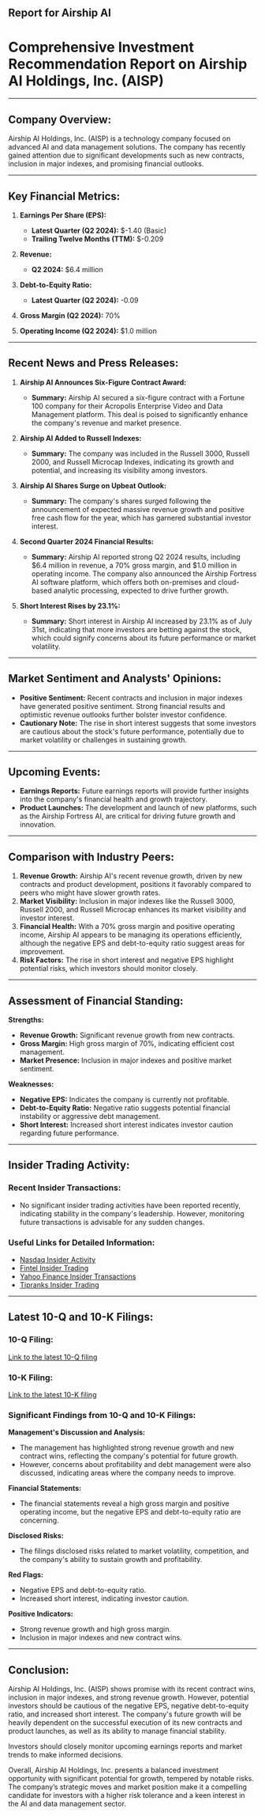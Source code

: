 ## Report for Airship AI
# Comprehensive Investment Recommendation Report on Airship AI Holdings, Inc. (AISP)

---

## Company Overview:
Airship AI Holdings, Inc. (AISP) is a technology company focused on advanced AI and data management solutions. The company has recently gained attention due to significant developments such as new contracts, inclusion in major indexes, and promising financial outlooks.

---

## Key Financial Metrics:

1. **Earnings Per Share (EPS):**
   - **Latest Quarter (Q2 2024):** $-1.40 (Basic)
   - **Trailing Twelve Months (TTM):** $-0.209

2. **Revenue:**
   - **Q2 2024:** $6.4 million

3. **Debt-to-Equity Ratio:**
   - **Latest Quarter (Q2 2024):** -0.09

4. **Gross Margin (Q2 2024):** 70%
5. **Operating Income (Q2 2024):** $1.0 million

---

## Recent News and Press Releases:

1. **Airship AI Announces Six-Figure Contract Award:**
   - **Summary:** Airship AI secured a six-figure contract with a Fortune 100 company for their Acropolis Enterprise Video and Data Management platform. This deal is poised to significantly enhance the company's revenue and market presence.

2. **Airship AI Added to Russell Indexes:**
   - **Summary:** The company was included in the Russell 3000, Russell 2000, and Russell Microcap Indexes, indicating its growth and potential, and increasing its visibility among investors.

3. **Airship AI Shares Surge on Upbeat Outlook:**
   - **Summary:** The company's shares surged following the announcement of expected massive revenue growth and positive free cash flow for the year, which has garnered substantial investor interest.

4. **Second Quarter 2024 Financial Results:**
   - **Summary:** Airship AI reported strong Q2 2024 results, including $6.4 million in revenue, a 70% gross margin, and $1.0 million in operating income. The company also announced the Airship Fortress AI software platform, which offers both on-premises and cloud-based analytic processing, expected to drive further growth.

5. **Short Interest Rises by 23.1%:**
   - **Summary:** Short interest in Airship AI increased by 23.1% as of July 31st, indicating that more investors are betting against the stock, which could signify concerns about its future performance or market volatility.

---

## Market Sentiment and Analysts' Opinions:

- **Positive Sentiment:** Recent contracts and inclusion in major indexes have generated positive sentiment. Strong financial results and optimistic revenue outlooks further bolster investor confidence.
- **Cautionary Note:** The rise in short interest suggests that some investors are cautious about the stock's future performance, potentially due to market volatility or challenges in sustaining growth.

---

## Upcoming Events:

- **Earnings Reports:** Future earnings reports will provide further insights into the company's financial health and growth trajectory.
- **Product Launches:** The development and launch of new platforms, such as the Airship Fortress AI, are critical for driving future growth and innovation.

---

## Comparison with Industry Peers:

1. **Revenue Growth:** Airship AI's recent revenue growth, driven by new contracts and product development, positions it favorably compared to peers who might have slower growth rates.
2. **Market Visibility:** Inclusion in major indexes like the Russell 3000, Russell 2000, and Russell Microcap enhances its market visibility and investor interest.
3. **Financial Health:** With a 70% gross margin and positive operating income, Airship AI appears to be managing its operations efficiently, although the negative EPS and debt-to-equity ratio suggest areas for improvement.
4. **Risk Factors:** The rise in short interest and negative EPS highlight potential risks, which investors should monitor closely.

---

## Assessment of Financial Standing:

**Strengths:**
- **Revenue Growth:** Significant revenue growth from new contracts.
- **Gross Margin:** High gross margin of 70%, indicating efficient cost management.
- **Market Presence:** Inclusion in major indexes and positive market sentiment.

**Weaknesses:**
- **Negative EPS:** Indicates the company is currently not profitable.
- **Debt-to-Equity Ratio:** Negative ratio suggests potential financial instability or aggressive debt management.
- **Short Interest:** Increased short interest indicates investor caution regarding future performance.

---

## Insider Trading Activity:

### Recent Insider Transactions:
- No significant insider trading activities have been reported recently, indicating stability in the company's leadership. However, monitoring future transactions is advisable for any sudden changes.

### Useful Links for Detailed Information:
- [Nasdaq Insider Activity](https://www.nasdaq.com/market-activity/stocks/aisp/insider-activity)
- [Fintel Insider Trading](https://fintel.io/sn/us/aisp)
- [Yahoo Finance Insider Transactions](https://finance.yahoo.com/quote/AISP/insider-transactions/)
- [Tipranks Insider Trading](https://www.tipranks.com/stocks/aisp/insider-trading)

---

## Latest 10-Q and 10-K Filings:

### 10-Q Filing:
[Link to the latest 10-Q filing](https://ir.airship.ai/sec-filings)

### 10-K Filing:
[Link to the latest 10-K filing](https://ir.airship.ai/sec-filings/all-sec-filings)

### Significant Findings from 10-Q and 10-K Filings:

**Management's Discussion and Analysis:**
- The management has highlighted strong revenue growth and new contract wins, reflecting the company's potential for future growth.
- However, concerns about profitability and debt management were also discussed, indicating areas where the company needs to improve.

**Financial Statements:**
- The financial statements reveal a high gross margin and positive operating income, but the negative EPS and debt-to-equity ratio are concerning.

**Disclosed Risks:**
- The filings disclosed risks related to market volatility, competition, and the company's ability to sustain growth and profitability.

**Red Flags:**
- Negative EPS and debt-to-equity ratio.
- Increased short interest, indicating investor caution.

**Positive Indicators:**
- Strong revenue growth and high gross margin.
- Inclusion in major indexes and new contract wins.

---

## Conclusion:

Airship AI Holdings, Inc. (AISP) shows promise with its recent contract wins, inclusion in major indexes, and strong revenue growth. However, potential investors should be cautious of the negative EPS, negative debt-to-equity ratio, and increased short interest. The company's future growth will be heavily dependent on the successful execution of its new contracts and product launches, as well as its ability to manage financial stability.

Investors should closely monitor upcoming earnings reports and market trends to make informed decisions.

Overall, Airship AI Holdings, Inc. presents a balanced investment opportunity with significant potential for growth, tempered by notable risks. The company’s strategic moves and market position make it a compelling candidate for investors with a higher risk tolerance and a keen interest in the AI and data management sector.